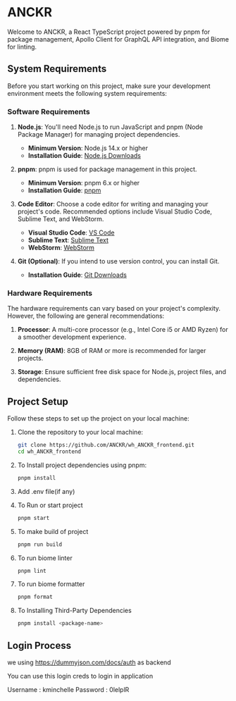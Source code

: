 # ANCKR

Welcome to ANCKR, a React TypeScript project powered by pnpm for package management, Apollo Client for GraphQL API integration, and Biome for linting.

## System Requirements

Before you start working on this project, make sure your development environment meets the following system requirements:

### Software Requirements

1. **Node.js**: You'll need Node.js to run JavaScript and pnpm (Node Package Manager) for managing project dependencies.

   - **Minimum Version**: Node.js 14.x or higher
   - **Installation Guide**: [Node.js Downloads](https://nodejs.org/en/download/)

2. **pnpm**: pnpm is used for package management in this project.

   - **Minimum Version**: pnpm 6.x or higher
   - **Installation Guide**: [pnpm](https://pnpm.io/)

3. **Code Editor**: Choose a code editor for writing and managing your project's code. Recommended options include Visual Studio Code, Sublime Text, and WebStorm.

   - **Visual Studio Code**: [VS Code](https://code.visualstudio.com/)
   - **Sublime Text**: [Sublime Text](https://www.sublimetext.com/)
   - **WebStorm**: [WebStorm](https://www.jetbrains.com/webstorm/)

4. **Git (Optional)**: If you intend to use version control, you can install Git.

   - **Installation Guide**: [Git Downloads](https://git-scm.com/downloads)

### Hardware Requirements

The hardware requirements can vary based on your project's complexity. However, the following are general recommendations:

1. **Processor**: A multi-core processor (e.g., Intel Core i5 or AMD Ryzen) for a smoother development experience.

2. **Memory (RAM)**: 8GB of RAM or more is recommended for larger projects.

3. **Storage**: Ensure sufficient free disk space for Node.js, project files, and dependencies.

## Project Setup

Follow these steps to set up the project on your local machine:

1. Clone the repository to your local machine:

   ```bash
   git clone https://github.com/ANCKR/wh_ANCKR_frontend.git
   cd wh_ANCKR_frontend
   ```

2. To Install project dependencies using pnpm:
 
   ```bash
   pnpm install
   ````

3. Add .env file(if any)

4. To Run or start project
 
   ```bash
   pnpm start
   ```


5. To make build of project
   ```bash
   pnpm run build
      ```

6. To run biome linter
   ```bash
   pnpm lint
      ```
7. To run biome formatter
   ```bash
   pnpm format
      ```

8. To Installing Third-Party Dependencies
   ```bash
   pnpm install <package-name>
      ```
## Login Process

we using https://dummyjson.com/docs/auth as backend

You can use this login creds to login in application

Username : kminchelle
Password : 0lelplR
